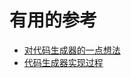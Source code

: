 


# 有用的参考
* [对代码生成器的一点想法](https://my.oschina.net/huangyong/blog/160937)
* [代码生成器实现过程](https://my.oschina.net/huangyong/blog/162138)
